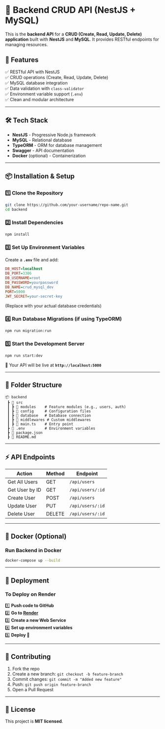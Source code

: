 # 🚀 Backend CRUD API (NestJS + MySQL)

This is the **backend API** for a **CRUD (Create, Read, Update, Delete) application** built with **NestJS** and **MySQL**. It provides RESTful endpoints for managing resources.

## 🌟 Features
✅ RESTful API with NestJS  
✅ CRUD operations (Create, Read, Update, Delete)  
✅ MySQL database integration  
✅ Data validation with `class-validator`  
✅ Environment variable support (`.env`)  
✅ Clean and modular architecture  

---

## 🛠️ Tech Stack
- **NestJS** - Progressive Node.js framework  
- **MySQL** - Relational database  
- **TypeORM** - ORM for database management  
- **Swagger** - API documentation  
- **Docker** (optional) - Containerization  

---

## 📦 Installation & Setup

### **1️⃣ Clone the Repository**
```sh
git clone https://github.com/your-username/repo-name.git
cd backend
```

### **2️⃣ Install Dependencies**
```sh
npm install
```

### **3️⃣ Set Up Environment Variables**
Create a **`.env`** file and add:
```ini
DB_HOST=localhost
DB_PORT=3306
DB_USERNAME=root
DB_PASSWORD=yourpassword
DB_NAME=crud_mysql_dev
PORT=5000
JWT_SECRET=your-secret-key
```
(Replace with your actual database credentials)

### **4️⃣ Run Database Migrations (if using TypeORM)**
```sh
npm run migration:run
```

### **5️⃣ Start the Development Server**
```sh
npm run start:dev
```
🚀 Your API will be live at **`http://localhost:5000`**

---

## 📌 Folder Structure
```
📦 backend
 ┣ 📂 src
 ┃ ┣ 📂 modules    # Feature modules (e.g., users, auth)
 ┃ ┣ 📂 config     # Configuration files
 ┃ ┣ 📂 database   # Database connection
 ┃ ┣ 📂 middlewares # Custom middlewares
 ┃ ┣ 📜 main.ts    # Entry point
 ┣ 📜 .env         # Environment variables
 ┣ 📜 package.json
 ┣ 📜 README.md
```

---

## ⚡ API Endpoints
| Action  | Method | Endpoint |
|---------|--------|----------------|
| Get All Users | GET | `/api/users` |
| Get User by ID | GET | `/api/users/:id` |
| Create User | POST | `/api/users` |
| Update User | PUT | `/api/users/:id` |
| Delete User | DELETE | `/api/users/:id` |

---

## 🐳 Docker (Optional)
### **Run Backend in Docker**
```sh
docker-compose up --build
```

---

## 🚀 Deployment
### **To Deploy on Render**
1️⃣ **Push code to GitHub**  
2️⃣ **Go to [Render](https://render.com/)**  
3️⃣ **Create a new Web Service**  
4️⃣ **Set up environment variables**  
5️⃣ **Deploy 🚀**  

---

## 🤝 Contributing
1. Fork the repo  
2. Create a new branch: `git checkout -b feature-branch`  
3. Commit changes: `git commit -m "Added new feature"`  
4. Push: `git push origin feature-branch`  
5. Open a Pull Request  

---

## 📜 License
This project is **MIT licensed**.  

